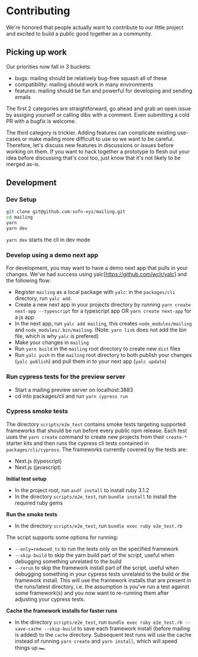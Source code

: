 # Contributing

We're honored that people actually want to contribute to our little project and excited to build a public good together as a community.

## Picking up work

Our priorities now fall in 3 buckets:

- bugs: mailing should be relatively bug-free squash all of these
- compatibility: mailing should work in many environments
- features: mailing should be fun and powerful for developing and sending emails

The first 2 categories are straightforward, go ahead and grab an open issue by assiging yourself or calling dibs with a comment. Even submitting a cold PR with a bugfix is welcome.

The third category is trickier. Adding features can complicate existing use-cases or make mailing more difficult to use so we want to be careful. Therefore, let's discuss new features in discussions or issues before working on them. If you want to hack together a prototype to flesh out your idea before discussing that's cool too, just know that it's not likely to be merged as-is.

## Development

### Dev Setup

```zsh
git clone git@github.com:sofn-xyz/mailing.git
cd mailing
yarn
yarn dev
```

`yarn dev` starts the cli in dev mode

### Develop using a demo next app

For development, you may want to have a demo next app that pulls in your changes. We've had success using yalc[https://github.com/wclr/yalc] and the following flow:

- Register `mailing` as a local package with `yalc`: in the `packages/cli` directory, run `yalc add`.
- Create a new next app in your projects directory by running `yarn create next-app --typescript` for a typescript app OR `yarn create next-app` for a js app
- In the next app, run `yalc add mailing`, this creates `node_modules/mailing` and `node_modules/.bin/mailing`. (Note: `yarn link` does not add the bin file, which is why `yalc` is prefered)
- Make your changes in `mailing`
- Run `yarn build` in the `mailing` root directory to create new `dist` files
- Run `yalc push` in the `mailing` root directory to both publish your changes (`yalc publish`) and pull them in to your next app (`yalc update`)

### Run cypress tests for the preview server

- Start a mailing preview server on localhost:3883
- cd into packages/cli and run `yarn cypress run`

### Cypress smoke tests

The directory `scripts/e2e_test` contains smoke tests targeting supported frameworks that should be run before every public npm release. Each test uses the `yarn create` command to create new projects from their `create-*` starter kits and then runs the cypress cli tests contained in `packages/cli/cypress`. The frameworks currently covered by the tests are:

- Next.js (typescript)
- Next.js (javascript)

**Initial test setup**

- In the project root, run `asdf install` to install ruby 3.1.2
- In the directory `scripts/e2e_test`, run `bundle install` to install the required ruby gems

**Run the smoke tests**

- In the directory `scripts/e2e_test`, run `bundle exec ruby e2e_test.rb`

The script supports some options for running:

- `--only=redwood_ts` to run the tests only on the specified framework
- `--skip-build` to skip the yarn build part of the script, useful when debugging something unrelated to the build
- `--rerun` to skip the framework install part of the script, useful when debugging something in your cypress tests unrelated to the build or the framework install. This will use the framework installs that are present in the runs/latest directory, i.e. the assumption is you've run a test against some framework(s) and you now want to re-running them after adjusting your cypress tests.

**Cache the framework installs for faster runs**

- In the directory `scripts/e2e_test`, run `bundle exec ruby e2e_test.rb --save-cache --skip-build` to save each framework install (before mailing is added) to the `cache` directory. Subsequent test runs will use the cache instead of running `yarn create` and `yarn install`, which will speed things up 🏎
